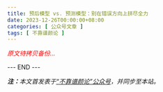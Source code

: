 ```yaml
---
title: 预后模型 vs. 预测模型：别在错误方向上拼尽全力
date: 2023-12-26T00:00:00+08:00
categories: [ 公众号文章 ]
tags: [ 不靠谱颜论 ]
---
```


<font color=red><i>原文待拷贝备份...</i></font>

<div class="p-5 text-center">--- END ---</div>

<i><b>注：</b>本文首发表于[“不靠谱颜论”公众号](https://mp.weixin.qq.com/s/pTFD-sB_EbGieG8zvmMEAw)，并同步至本站。</i>
